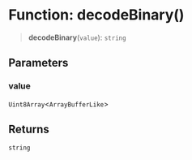 # Function: decodeBinary()

> **decodeBinary**(`value`): `string`

## Parameters

### value

`Uint8Array`\<`ArrayBufferLike`\>

## Returns

`string`
